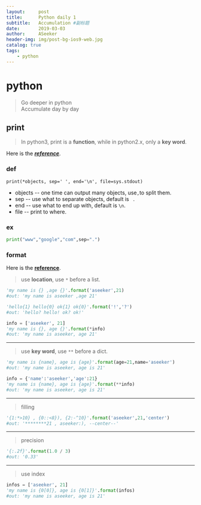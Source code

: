 ```yaml
---
layout:     post
title:      Python daily 1
subtitle:   Accumulation #副标题
date:       2019-03-03
author:     ASeeker
header-img: img/post-bg-ios9-web.jpg
catalog: true
tags:
    - python
---
```


# python
>Go deeper in python  
>Accumulate day by day

## print

>In python3, print is a **function**, while in python2.x, only a **key word**.

Here is the [***reference***][r1].

### def

`print(*objects, sep=' ', end='\n', file=sys.stdout)`

* objects -- one time can output many objects, use`,`to split them.  
* sep -- use what to separate objects, default is ` `.  
* end -- use what to end up with, default is `\n`.  
* file -- print to where.

### ex
```python
print("www","google","com",sep=".")
```

### format
Here is the [**reference**][r2].
>use **location**, use `*` before a list.


```python
'my name is {} ,age {}'.format('aseeker',21)
#out: 'my name is aseeker ,age 21'

'hello{1} hello{0} ok{1} ok{0}'.format('!','?')
#out: 'hello? hello! ok? ok!'

info = ['aseeker', 21]
'my name is {}, age {}'.format(*info)
#out: 'my name is aseeker, age 21'
```
---
>use **key word**, use `**` before a dict.

```python
'my name is {name}, age is {age}'.format(age=21,name='aseeker')
#out: 'my name is aseeker, age is 21'

info = {'name':'aseeker','age':21}
'my name is {name}, age is {age}'.format(**info)
#out: 'my name is aseeker, age is 21'
```
---
>filling

```python
'{1:*>10} , {0::<8}), {2:-^10}'.format('aseeker',21,'center')
#out: '********21 , aseeker:), --center--'
```
---
>precision

```python
'{:.2f}'.format(1.0 / 3)
#out: '0.33'
```
---
>use index

```python
infos = ['aseeker', 21]
'my name is {0[0]}, age is {0[1]}'.format(infos)
#out: 'my name is aseeker, age is 21'

```





[r1]:http://www.runoob.com/python/python-func-print.html
[r2]:https://www.cnblogs.com/benric/p/4965224.html